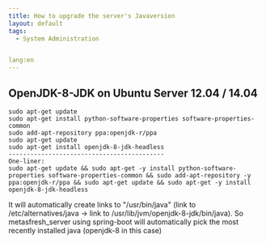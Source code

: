 ```yaml
---
title: How to upgrade the server's Javaversion
layout: default
tags:
  - System Administration


lang:en
---
```


## OpenJDK-8-JDK on Ubuntu Server 12.04 / 14.04


```
sudo apt-get update
sudo apt-get install python-software-properties software-properties-common
sudo add-apt-repository ppa:openjdk-r/ppa
sudo apt-get update
sudo apt-get install openjdk-8-jdk-headless
-------------------------------------------
One-liner:
sudo apt-get update && sudo apt-get -y install python-software-properties software-properties-common && sudo add-apt-repository -y ppa:openjdk-r/ppa && sudo apt-get update && sudo apt-get -y install openjdk-8-jdk-headless
```

It will automatically create links to "/usr/bin/java" (link to /etc/alternatives/java -> link to /usr/lib/jvm/openjdk-8-jdk/bin/java). 
So metasfresh_server using spring-boot will automatically pick the most recently installed java (openjdk-8 in this case)

